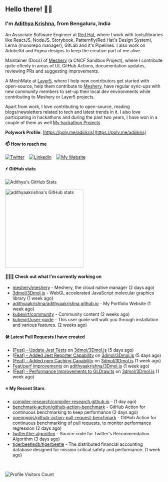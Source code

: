 ## Hello there! 👋🏻
  
### I'm [Adithya Krishna](https://adithyaakrishna.github.io/), from <b>Bengaluru, India</b></br>

An Associate Software Engineer at [Red Hat](https://www.redhat.com), where I work with tools/libraries like ReactJS, NodeJS, Storybook, Patternfly(Red Hat's Design System), Lerna (monorepo manager), GitLab and it's Pipelines. I also work on AdobeXd and Figma designs to keep the creative part of me alive.

Maintainer (Docs) of [Meshery](https://github.com/meshery) (a CNCF Sandbox Project), where I contribute quite oftenly in areas of UI, GitHub Actions, documentation updates, reviewing PRs and suggesting improvements.

A MeshMate at [Layer5](https://layer5.io), where I help new contributors get started with open-source, help them contribute to [Meshery](https://github.com/meshery), have regular sync-ups with new community members to set-up their local dev environments while contributing to Meshery or Layer5 projects.

Apart from work, I love contributing to open-source, reading blogs/newsletters related to tech and latest trends in it. I also love participating in hackathons and during the past two years, I have won in a couple of them as well [My hackathon Projects](http://bit.ly/adikris-hackathons)

**Polywork Profile**: [https://poly.me/adiiikris](https://poly.me/adiiikris)

#### 📫 How to reach me

[![Twitter](https://img.shields.io/badge/-@adii_kris-%231DA1F2?style=for-the-badge&logo=twitter&logoColor=ffffff)](https://twitter.com/adii_kris) &ensp;
[![LinkedIn](https://img.shields.io/badge/-Adithya%20Krishna-%230A67C3?style=for-the-badge&logo=linkedin&logoColor=ffffff)](https://www.linkedin.com/in/adiiikris/) &ensp;
[![My Website](https://img.shields.io/badge/-My%20Website-%230A67C3?style=for-the-badge)](https://adithyaakrishna.github.io/)


#### ⚡️ GitHub stats

![Adithya's GitHub Stats](https://github-readme-stats.vercel.app/api?username=adithyaakrishna&show_icons=true&hide_border=true&title_color=fff&icon_color=79ff97&text_color=9f9f9f&bg_color=151515)


<a href="https://quine.sh/profile/adithyaakrishna"><img src="https://stats.quine.sh/adithyaakrishna/github?simple=true" alt="adithyaakrishna's GitHub stats" width="250px"></a>

#### 🧑🏻‍💻 Check out what I'm currently working on

- [meshery/meshery](https://github.com/meshery/meshery) - Meshery, the cloud native manager (2 days ago)
- [3dmol/3Dmol.js](https://github.com/3dmol/3Dmol.js) - WebGL accelerated JavaScript molecular graphics library (1 week ago)
- [adithyaakrishna/adithyaakrishna.github.io](https://github.com/adithyaakrishna/adithyaakrishna.github.io) - My Portfolio Website (1 week ago)
- [kubevirt/community](https://github.com/kubevirt/community) - Community content (2 weeks ago)
- [kubevirt/user-guide](https://github.com/kubevirt/user-guide) - This user guide will walk you through installation and various features. (2 weeks ago)

#### 🛠 Latest Pull Requests I have created

- [[Feat] - Update Jest Tests](https://github.com/3dmol/3Dmol.js/pull/670) on [3dmol/3Dmol.js](https://github.com/3dmol/3Dmol.js) (5 days ago)
- [[Feat] - Added Jest Reporter Capability](https://github.com/3dmol/3Dmol.js/pull/669) on [3dmol/3Dmol.js](https://github.com/3dmol/3Dmol.js) (5 days ago)
- [[Feat] - Added npm Caching Capability](https://github.com/3dmol/3Dmol.js/pull/667) on [3dmol/3Dmol.js](https://github.com/3dmol/3Dmol.js) (1 week ago)
- [Feat/perf improvements](https://github.com/adithyaakrishna/3Dmol.js/pull/3) on [adithyaakrishna/3Dmol.js](https://github.com/adithyaakrishna/3Dmol.js) (1 week ago)
- [[Feat] - Performance Improvements to GLDraw.ts](https://github.com/3dmol/3Dmol.js/pull/662) on [3dmol/3Dmol.js](https://github.com/3dmol/3Dmol.js) (1 week ago)

#### ⭐ My Recent Stars

- [compiler-research/compiler-research.github.io](https://github.com/compiler-research/compiler-research.github.io) -  (1 day ago)
- [benchmark-action/github-action-benchmark](https://github.com/benchmark-action/github-action-benchmark) - GitHub Action for continuous benchmarking to keep performance (2 days ago)
- [openpgpjs/github-action-pull-request-benchmark](https://github.com/openpgpjs/github-action-pull-request-benchmark) - GitHub Action for continuous benchmarking of pull requests, to monitor performance regression (2 days ago)
- [twitter/the-algorithm](https://github.com/twitter/the-algorithm) - Source code for Twitter&#39;s Recommendation Algorithm (3 days ago)
- [tigerbeetledb/tigerbeetle](https://github.com/tigerbeetledb/tigerbeetle) - The distributed financial accounting database designed for mission critical safety and performance. (1 week ago)

<br> 

![Profile Visitors Count](https://profile-counter.glitch.me/adithyaakrishna/count.svg)

